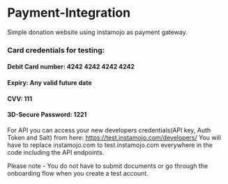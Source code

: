 # Payment-Integration
Simple donation website using instamojo as payment gateway.

### Card credentials for testing:
#### Debit Card number: 4242 4242 4242 4242
#### Expiry: Any valid future date
#### CVV: 111
#### 3D-Secure Password: 1221

For API you can access your new developers credentials(API key, Auth Token and Salt) from here: https://test.instamojo.com/developers/
You will have to replace instamojo.com to test.instamojo.com everywhere in the code including the API endpoints.

Please note - You do not have to submit documents or go through the onboarding flow when you create a test account.
